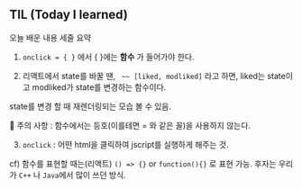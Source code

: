 ## TIL (Today I learned)

오늘 배운 내용 세줄 요약

1. ```onclick = { }``` 에서 { }에는 **함수** 가 들어가야 한다.

2. 리액트에서 state를 바꿀 땐, ``` ~~ [liked, modliked]``` 라고 하면, liked는 state이고  modliked가 state를 변경하는 함수이다. 

state를 변경 할 때 재렌더링되는 모습 볼 수 있음.

🛑 주의 사항 : 함수에서는 등호(이를테면 = 와 같은 꼴)을 사용하지 않는다. 

3. ```onclick``` : 어떤 html을 클릭하여 jscript를 실행하게 해주는 것. 

cf) 함수를 표현할 때는(리액트) ```() => {}```  or ```function(){}``` 로 표현 가능. 후자는 우리가 ```C++``` 나 ```Java```에서 많이 쓰던 방식.
